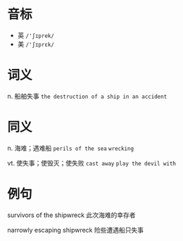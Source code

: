 # 音标

- 英 `/'ʃɪprek/`
- 美 `/'ʃɪprɛk/`

# 词义

n. 船舶失事
`the destruction of a ship in an accident`

# 同义

n. 海难；遇难船
`perils of the sea` `wrecking`

vt. 使失事；使毁灭；使失败
`cast away` `play the devil with`

# 例句

survivors of the shipwreck
此次海难的幸存者

narrowly escaping shipwreck
险些遭遇船只失事


